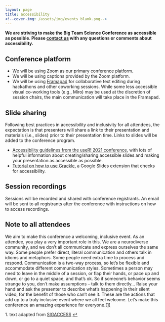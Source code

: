 ```yaml
---
layout: page
title: accessibility
<!--cover-img: /assets/img/events_blank.png-->
---
```


**We are striving to make the Big Team Science Conference as accessible as possible. Please [contact us](mailto:bigteamscienceconference@gmail.com) with any questions or comments about accessibility.** 


## Conference platform

* We will be using Zoom as our primary conference platform.
* We will be using captions provided by the Zoom platform.
* We will be using [Framapad](https://framapad.org/abc/en/) for collaborative text editing during hackathons and other coworking sessions. While some less accessible visual co-working tools (e.g., Miro) may be used at the discretion of session chairs, the main communication will take place in the Framapad.


## Slide sharing

Following best practices in accessibility and inclusivity for all attendees, the expectation is that presenters will share a link to their presentation and materials (i.e., slides) prior to their presentation time. Links to slides will be added to the conference program. 

* [Accessibility guidelines from the useR! 2021 conference](https://user2021.r-project.org/participation/accessibility/), with lots of helpful information about creating/sharing accessible slides and making your presentation as accessible as possible.
* [Tutorial on how to use Grackle](https://teacherscollege.screenstepslive.com/a/1709744-add-grackle-to-your-google-docs-slides-or-sheets), a Google Slides extension that checks for accessibility.


## Session recordings

Sessions will be recorded and shared with conference registrants. An email will be sent to all registrants after the conference with instructions on how to access recordings.


## Note to all attendees

We aim to make this conference a welcoming, inclusive event. As an attendee, you play a very important role in this. We are a neurodiverse community, and we don’t all communicate and express ourselves the same way. Some people prefer direct, literal communication and others talk in idioms and metaphors. Some people need extra time to process and respond. Communication is a two-way process, so let’s be flexible and accommodate different communication styles. Sometimes a person may need to leave in the middle of a session, or flap their hands, or pace up and down, or go to a quiet space, and that’s ok. So if someone’s behavior seems strange to you, don’t make assumptions – talk to them directly... Raise your hand and ask the presenter to describe what’s happening in their silent video, for the benefit of those who can’t see it. These are the actions that add up to a truly inclusive event where we all feel welcome.  Let’s make this conference an amazing experience for everyone.<a id="footnote-1-ref" href="#footnote-1" title="link to footnote">[1]</a>

<p id="footnote-1">
   1. text adapted from <a href="http://www.sigaccess.org/welcome-to-sigaccess/resources/accessible-conference-guide/" title="SIGACCESS">SIGACCESS</a>
      <a href="#footnote-1-ref" title="return to text">&#8617;</a> 
</p>

<!--
Notes:
- accessible conference guide: http://www.sigaccess.org/welcome-to-sigaccess/resources/accessible-conference-guide/#website
- At the start of the conference, if there are attendees in the audience with vision impairments, remind presenters that all slides, videos and visual demos will need to be described as part of the spoken presentation. Session chairs can help re-enforce this.
- Work with the proceedings publishers to ensure that the index and table of contents of the electronic proceedings are available in an accessible format. If they are html, the W3C WCAG 2.0 guidelines apply. For pdf documents, the Adobe Acrobat accessibility check applies (see resources below for more information about creating accessible pdf documents).
- Work with the proceedings chairs to ensure that accepted conference submissions are made accessible. The publishers Sheridan can also help with this if requested.
- Encourage authors to caption videos that will be released by the conference.
-->